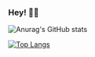 ### Hey! 🤘🏽


![Anurag's GitHub stats](https://github-readme-stats.vercel.app/api?username=cobaltclaudia&theme=algolia&layout=compact&show_icons=true)

[![Top Langs](https://github-readme-stats.vercel.app/api/top-langs/?username=cobaltclaudia&theme=algolia&layout=compact&exclude_repo=github-readme-stats,cobaltclaudia.github.io)](https://github.com/anuraghazra/github-readme-stats)
